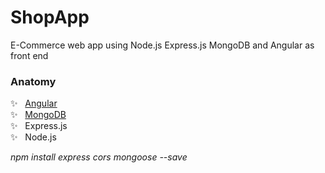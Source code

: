 # ShopApp
E-Commerce web app using Node.js Express.js MongoDB and Angular as front end
### Anatomy<br/>
✨ &nbsp; <a href='https://angular.io/'>Angular</a><br/>
✨ &nbsp; <a href='https://www.mongodb.com/atlas/database'>MongoDB</a><br/>
✨ &nbsp; Express.js<br/>
✨ &nbsp; Node.js<br/>

 <i>npm install express cors mongoose --save</i>
